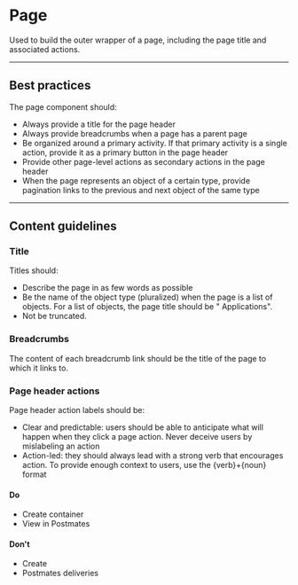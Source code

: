 # Page

Used to build the outer wrapper of a page, including the page title and associated actions.

---

## Best practices

The page component should:

- Always provide a title for the page header
- Always provide breadcrumbs when a page has a parent page
- Be organized around a primary activity. If that primary activity is a single action, provide it as a primary button in the page header
- Provide other page-level actions as secondary actions in the page header
- When the page represents an object of a certain type, provide pagination links to the previous and next object of the same type

---

## Content guidelines

### Title

Titles should:

- Describe the page in as few words as possible
- Be the name of the object type (pluralized) when the page is a list of objects. For a list of objects, the page title should be "
  Applications".
- Not be truncated.

### Breadcrumbs

The content of each breadcrumb link should be the title of the page to which it links to.

### Page header actions

Page header action labels should be:

- Clear and predictable: users should be able to anticipate what will happen when they click a page action. Never deceive users by
  mislabeling an action
- Action-led: they should always lead with a strong verb that encourages action. To provide enough context to users, use the {verb}+{noun}
  format

#### Do

- Create container
- View in Postmates

#### Don't

- Create
- Postmates deliveries
